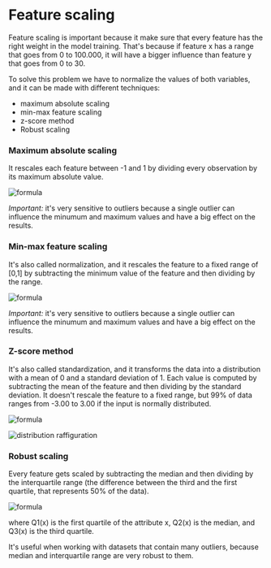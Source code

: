 # Feature scaling

Feature scaling is important because it make sure that every feature has the right weight in the model training. That's because if feature x has a range that goes from 0 to 100.000, it will have a bigger influence than feature y that goes from 0 to 30.

To solve this problem we have to normalize the values of both variables, and it can be made with different techniques:
- maximum absolute scaling
- min-max feature scaling
- z-score method
- Robust scaling


### Maximum absolute scaling

It rescales each feature between -1 and 1 by dividing every observation by its maximum absolute value.

![formula](https://miro.medium.com/v2/resize:fit:466/format:webp/1*qa_W9JzNscAXpTtc44yhow.png)

*Important:* it's very sensitive to outliers because a single outlier can influence the minumum and maximum values and have a big effect on the results.

### Min-max feature scaling
It's also called normalization, and it rescales the feature to a fixed range of [0,1] by subtracting the minimum value of the feature and then dividing by the range.

![formula](https://miro.medium.com/v2/resize:fit:480/format:webp/1*wJqdWdLdjBJqGbaDRWVZnQ.png)

*Important:* it's very sensitive to outliers because a single outlier can influence the minumum and maximum values and have a big effect on the results.


### Z-score method
It's also called standardization, and it transforms the data into a distribution with a mean of 0 and a standard deviation of 1. Each value is computed by subtracting the mean of the feature and then dividing by the standard deviation. It doesn't rescale the feature to a fixed range, but 99% of data ranges from -3.00 to 3.00 if the input is normally distributed.

![formula](https://miro.medium.com/v2/resize:fit:346/format:webp/1*Qy9qhRvqU0pOfADth0Njhw.png)

![distribution raffiguration](https://miro.medium.com/v2/resize:fit:828/format:webp/1*cDUtW2cNIZ7L5XrdOkiucQ.png)


### Robust scaling 

Every feature gets scaled by subtracting the median and then dividing by the interquartile range (the difference between the third and the first quartile, that represents 50% of the data).

![formula](https://miro.medium.com/v2/resize:fit:514/format:webp/1*IB6PRhdSwVkOR9AyI_bhyg.png)

where Q1(x) is the first quartile of the attribute x, Q2(x) is the median, and Q3(x) is the third quartile.

It's useful when working with datasets that contain many outliers, because median and interquartile range are very robust to them. 
